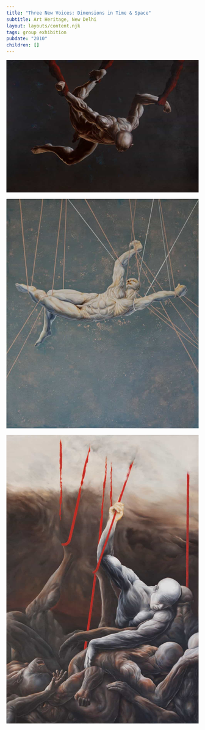 ```yaml
---
title: "Three New Voices: Dimensions in Time & Space"
subtitle: Art Heritage, New Delhi
layout: layouts/content.njk
tags: group exhibition
pubdate: "2010"
children: []
---
```



![The Identity of Violence Series: Sacrifice and Redemption, 2010, Oil and acrylic on canvas, 182 x 121 cm](/static/img-d/Ali%20Akbar%20Mehta_The%20Identity%20of%20Violence%20Series;%20Sacrifice%20and%20Redemption,%202010,%20Oil%20and%20acrylic%20on%20canvas,%20182%20x%20121%20cm.jpg)

![The Identity of Violence Series: Suffering and Rapture, 2010, Oil and acrylic on canvas, 182 x 152 cm](/static/img-d/Ali%20Akbar%20Mehta_The%20Identity%20of%20Violence%20Series;%20Suffering%20and%20Rapture,%202010,%20Oil%20and%20acrylic%20on%20canvas,%20182%20x%20152%20cm.jpg)

![he Identity of Violence Series: The Last Dream, 2010, Oil and Acrylic on canvas, 182 x 121 cm](/static/img-d/The%20Identity%20of%20Violence%20Series;%20The%20Last%20Dream,%202010,%20Oil%20and%20Acrylic%20on%20canvas,%20182%20x%20121%20cm.jpg)
